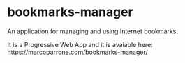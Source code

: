 # bookmarks-manager

An application for managing and using Internet bookmarks.

It is a Progressive Web App and it is avaiable here: https://marcoparrone.com/bookmarks-manager/
